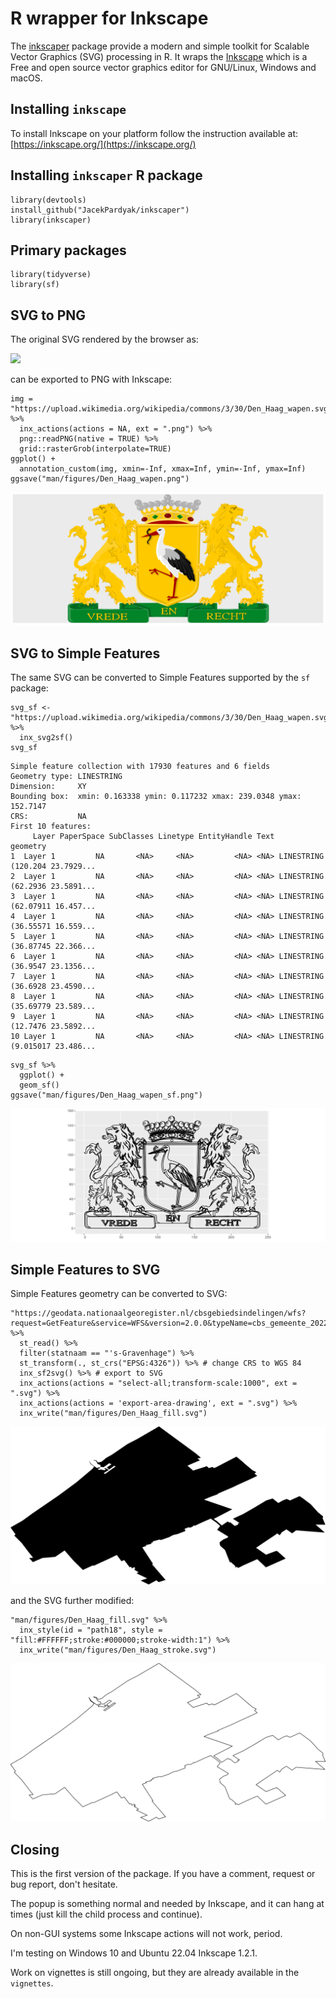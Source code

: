 # R wrapper for Inkscape

The [inkscaper](https://github.com/JacekPardyak/inkscaper) package provide a modern and simple toolkit for Scalable Vector Graphics (SVG) processing in R. It wraps the [Inkscape](https://inkscape.org/) which is a Free and open source vector graphics editor for GNU/Linux, Windows and macOS.

## Installing `inkscape`

To install Inkscape on your platform follow the instruction available at: [https://inkscape.org/](https://inkscape.org/) 

## Installing `inkscaper` R package

```{r}
library(devtools)
install_github("JacekPardyak/inkscaper")
library(inkscaper)
```

## Primary packages

```{r}
library(tidyverse)
library(sf)
```

## SVG to PNG

The original SVG rendered by the browser as:

![](https://upload.wikimedia.org/wikipedia/commons/3/30/Den_Haag_wapen.svg)

can be exported to PNG with Inkscape:

```{r}
img = "https://upload.wikimedia.org/wikipedia/commons/3/30/Den_Haag_wapen.svg" %>%
  inx_actions(actions = NA, ext = ".png") %>%
  png::readPNG(native = TRUE) %>%
  grid::rasterGrob(interpolate=TRUE)
ggplot() +
  annotation_custom(img, xmin=-Inf, xmax=Inf, ymin=-Inf, ymax=Inf)
ggsave("man/figures/Den_Haag_wapen.png")
```

![](man/figures/Den_Haag_wapen.png)

## SVG to Simple Features

The same SVG can be converted to Simple Features supported by the `sf` package:

```{r}
svg_sf <- "https://upload.wikimedia.org/wikipedia/commons/3/30/Den_Haag_wapen.svg" %>%
  inx_svg2sf()
svg_sf
```
```
Simple feature collection with 17930 features and 6 fields
Geometry type: LINESTRING
Dimension:     XY
Bounding box:  xmin: 0.163338 ymin: 0.117232 xmax: 239.0348 ymax: 152.7147
CRS:           NA
First 10 features:
     Layer PaperSpace SubClasses Linetype EntityHandle Text                       geometry
1  Layer 1         NA       <NA>     <NA>         <NA> <NA> LINESTRING (120.204 23.7929...
2  Layer 1         NA       <NA>     <NA>         <NA> <NA> LINESTRING (62.2936 23.5891...
3  Layer 1         NA       <NA>     <NA>         <NA> <NA> LINESTRING (62.07911 16.457...
4  Layer 1         NA       <NA>     <NA>         <NA> <NA> LINESTRING (36.55571 16.559...
5  Layer 1         NA       <NA>     <NA>         <NA> <NA> LINESTRING (36.87745 22.366...
6  Layer 1         NA       <NA>     <NA>         <NA> <NA> LINESTRING (36.9547 23.1356...
7  Layer 1         NA       <NA>     <NA>         <NA> <NA> LINESTRING (36.6928 23.4590...
8  Layer 1         NA       <NA>     <NA>         <NA> <NA> LINESTRING (35.69779 23.589...
9  Layer 1         NA       <NA>     <NA>         <NA> <NA> LINESTRING (12.7476 23.5892...
10 Layer 1         NA       <NA>     <NA>         <NA> <NA> LINESTRING (9.015017 23.486...
```

```{r}
svg_sf %>%
  ggplot() +
  geom_sf()
ggsave("man/figures/Den_Haag_wapen_sf.png")  
```

![](man/figures/Den_Haag_wapen_sf.png)


## Simple Features to SVG

Simple Features geometry can be converted to SVG:

```{r}
"https://geodata.nationaalgeoregister.nl/cbsgebiedsindelingen/wfs?request=GetFeature&service=WFS&version=2.0.0&typeName=cbs_gemeente_2022_gegeneraliseerd&outputFormat=json" %>%
  st_read() %>%
  filter(statnaam == "'s-Gravenhage") %>%
  st_transform(., st_crs("EPSG:4326")) %>% # change CRS to WGS 84
  inx_sf2svg() %>% # export to SVG
  inx_actions(actions = "select-all;transform-scale:1000", ext = ".svg") %>%
  inx_actions(actions = 'export-area-drawing', ext = ".svg") %>%
  inx_write("man/figures/Den_Haag_fill.svg")  
```

![](man/figures/Den_Haag_fill.svg)

and the SVG further modified:

```{r}
"man/figures/Den_Haag_fill.svg" %>%
  inx_style(id = "path18", style = "fill:#FFFFFF;stroke:#000000;stroke-width:1") %>%
  inx_write("man/figures/Den_Haag_stroke.svg")
```

![](man/figures/Den_Haag_stroke.svg)

## Closing

This is the first version of the package. If you have a comment, request or bug report, don't hesitate.

The popup is something normal and needed by Inkscape, and it can hang at times (just kill the child process and continue).

On non-GUI systems some Inkscape actions will not work, period.

I'm testing on Windows 10 and Ubuntu 22.04 Inkscape 1.2.1.

Work on vignettes is still ongoing, but they are already available in the `vignettes`.


